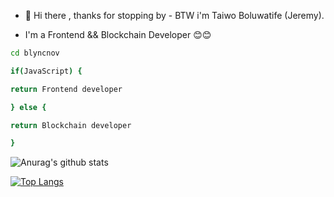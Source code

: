 * 👋 Hi there , thanks for stopping by - BTW i'm Taiwo Boluwatife (Jeremy).

* I'm a Frontend && Blockchain Developer 😊😊

```bash
cd blyncnov

if(JavaScript) {

return Frontend developer

} else {

return Blockchain developer

}
```


![Anurag's github stats](https://github-readme-stats.vercel.app/api?username=blyncnov)


[![Top Langs](https://github-readme-stats.vercel.app/api/top-langs/?username=blyncnov)](https://github.com/blyncnov/github-readme-stats)
